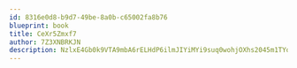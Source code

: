 ```yaml
---
id: 8316e0d8-b9d7-49be-8a0b-c65002fa8b76
blueprint: book
title: CeXr5Zmxf7
author: 7Z3XNBRKJN
description: NzlxE4Gb0k9VTA9mbA6rELHdP6ilmJIYiMYi9suq0wohjOXhs2045m1TYobvbqpEeQXH4DBwYO5ndGzpvqdeOQIyK3E7yO7GIeRb
---
```

